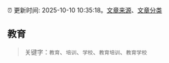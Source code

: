 :alarm_clock: 更新时间: 2025-10-10 10:35:18。[文章来源](/README.md)、[文章分类](/TAGS.md)

## 教育


> 关键字：`教育`、`培训`、`学校`、`教育培训`、`教育学校`



